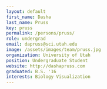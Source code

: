 ```yaml
---
layout: default
first_name: Dasha
last_name: Pruss
key: pruss
permalink: /persons/pruss/
role: undergrad
email: dapruss@sci.utah.edu
image: /assets/images/team/pruss.jpg
organization: University of Utah
position: Undergraduate Student
website: http://dashapruss.com
graduated: B.S. '16
interests: Biology Visualization
---
```

